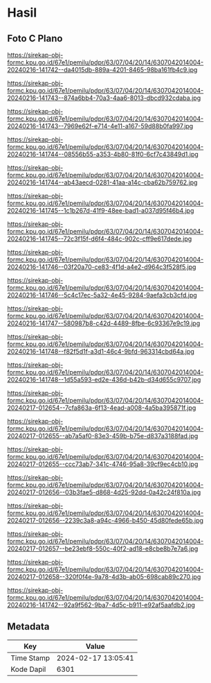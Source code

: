 # Hasil

## Foto C Plano

https://sirekap-obj-formc.kpu.go.id/67e1/pemilu/pdpr/63/07/04/20/14/6307042014004-20240216-141742--da4015db-889a-4201-8465-98ba161fb4c9.jpg

https://sirekap-obj-formc.kpu.go.id/67e1/pemilu/pdpr/63/07/04/20/14/6307042014004-20240216-141743--874a6bb4-70a3-4aa6-8013-dbcd932cdaba.jpg

https://sirekap-obj-formc.kpu.go.id/67e1/pemilu/pdpr/63/07/04/20/14/6307042014004-20240216-141743--7969e62f-e714-4e11-a167-59d88b0fa997.jpg

https://sirekap-obj-formc.kpu.go.id/67e1/pemilu/pdpr/63/07/04/20/14/6307042014004-20240216-141744--08556b55-a353-4b80-81f0-6cf7c43849d1.jpg

https://sirekap-obj-formc.kpu.go.id/67e1/pemilu/pdpr/63/07/04/20/14/6307042014004-20240216-141744--ab43aecd-0281-41aa-a14c-cba62b759762.jpg

https://sirekap-obj-formc.kpu.go.id/67e1/pemilu/pdpr/63/07/04/20/14/6307042014004-20240216-141745--1c1b267d-41f9-48ee-bad1-a037d95f46b4.jpg

https://sirekap-obj-formc.kpu.go.id/67e1/pemilu/pdpr/63/07/04/20/14/6307042014004-20240216-141745--72c3f15f-d6f4-484c-902c-cff9e617dede.jpg

https://sirekap-obj-formc.kpu.go.id/67e1/pemilu/pdpr/63/07/04/20/14/6307042014004-20240216-141746--03f20a70-ce83-4f1d-a4e2-d964c3f528f5.jpg

https://sirekap-obj-formc.kpu.go.id/67e1/pemilu/pdpr/63/07/04/20/14/6307042014004-20240216-141746--5c4c17ec-5a32-4e45-9284-9aefa3cb3cfd.jpg

https://sirekap-obj-formc.kpu.go.id/67e1/pemilu/pdpr/63/07/04/20/14/6307042014004-20240216-141747--580987b8-c42d-4489-8fbe-6c93367e9c19.jpg

https://sirekap-obj-formc.kpu.go.id/67e1/pemilu/pdpr/63/07/04/20/14/6307042014004-20240216-141748--f82f5d1f-a3d1-46c4-9bfd-963314cbd64a.jpg

https://sirekap-obj-formc.kpu.go.id/67e1/pemilu/pdpr/63/07/04/20/14/6307042014004-20240216-141748--1d55a593-ed2e-436d-b42b-d34d655c9707.jpg

https://sirekap-obj-formc.kpu.go.id/67e1/pemilu/pdpr/63/07/04/20/14/6307042014004-20240217-012654--7cfa863a-6f13-4ead-a008-4a5ba395871f.jpg

https://sirekap-obj-formc.kpu.go.id/67e1/pemilu/pdpr/63/07/04/20/14/6307042014004-20240217-012655--ab7a5af0-83e3-459b-b75e-d837a3188fad.jpg

https://sirekap-obj-formc.kpu.go.id/67e1/pemilu/pdpr/63/07/04/20/14/6307042014004-20240217-012655--ccc73ab7-341c-4746-95a8-39cf9ec4cb10.jpg

https://sirekap-obj-formc.kpu.go.id/67e1/pemilu/pdpr/63/07/04/20/14/6307042014004-20240217-012656--03b3fae5-d868-4d25-92dd-0a42c24f810a.jpg

https://sirekap-obj-formc.kpu.go.id/67e1/pemilu/pdpr/63/07/04/20/14/6307042014004-20240217-012656--2239c3a8-a94c-4966-b450-45d80fede65b.jpg

https://sirekap-obj-formc.kpu.go.id/67e1/pemilu/pdpr/63/07/04/20/14/6307042014004-20240217-012657--be23ebf8-550c-40f2-ad18-e8cbe8b7e7a6.jpg

https://sirekap-obj-formc.kpu.go.id/67e1/pemilu/pdpr/63/07/04/20/14/6307042014004-20240217-012658--320f0f4e-9a78-4d3b-ab05-698cab89c270.jpg

https://sirekap-obj-formc.kpu.go.id/67e1/pemilu/pdpr/63/07/04/20/14/6307042014004-20240216-141742--92a9f562-9ba7-4d5c-b911-e92af5aafdb2.jpg


## Metadata

| Key        | Value               |
| ---------- | ------------------- |
| Time Stamp | 2024-02-17 13:05:41 |
| Kode Dapil | 6301                |




